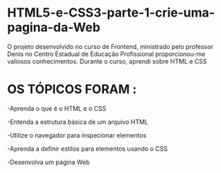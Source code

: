 # HTML5-e-CSS3-parte-1-crie-uma-pagina-da-Web

O projeto desenvolvido no curso de Frontend, ministrado pelo professor Denis no Centro Estadual de Educação Profissional
proporcionou-me valiosos conhecimentos. Durante o curso, aprendi sobre HTML e CSS

# OS TÓPICOS FORAM :

-Aprenda o que é o HTML e o CSS

-Entenda a estrutura básica de um arquivo HTML

-Utilize o navegador para inspecionar elementos

-Aprenda a definir estilos para elementos usando o CSS

-Desenvolva um página Web
